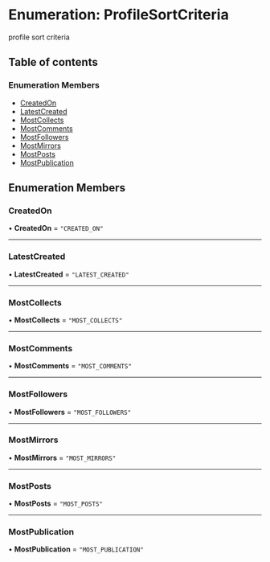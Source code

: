 # Enumeration: ProfileSortCriteria

profile sort criteria

## Table of contents

### Enumeration Members

- [CreatedOn](ProfileSortCriteria.md#createdon)
- [LatestCreated](ProfileSortCriteria.md#latestcreated)
- [MostCollects](ProfileSortCriteria.md#mostcollects)
- [MostComments](ProfileSortCriteria.md#mostcomments)
- [MostFollowers](ProfileSortCriteria.md#mostfollowers)
- [MostMirrors](ProfileSortCriteria.md#mostmirrors)
- [MostPosts](ProfileSortCriteria.md#mostposts)
- [MostPublication](ProfileSortCriteria.md#mostpublication)

## Enumeration Members

### CreatedOn

• **CreatedOn** = ``"CREATED_ON"``

___

### LatestCreated

• **LatestCreated** = ``"LATEST_CREATED"``

___

### MostCollects

• **MostCollects** = ``"MOST_COLLECTS"``

___

### MostComments

• **MostComments** = ``"MOST_COMMENTS"``

___

### MostFollowers

• **MostFollowers** = ``"MOST_FOLLOWERS"``

___

### MostMirrors

• **MostMirrors** = ``"MOST_MIRRORS"``

___

### MostPosts

• **MostPosts** = ``"MOST_POSTS"``

___

### MostPublication

• **MostPublication** = ``"MOST_PUBLICATION"``
